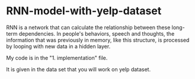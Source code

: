 # RNN-model-with-yelp-dataset

RNN is a network that can calculate the relationship between these long-term dependencies. In people's behaviors, speech and thoughts, the information that was previously in memory, like this structure, is processed by looping with new data in a hidden layer.
 
My code is in the "1. implementation" file.

It is given in the data set that you will work on yelp dataset.
